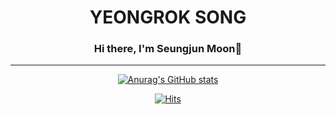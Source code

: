 
<!--
<img src="https://img.shields.io/badge/python-9cf?style=plastic&logo=python&logoColor=3776AB"/> <img src="https://img.shields.io/badge/django-green?style=plastic&logo=django&logoColor=092E20"/>
-->
<div align="center">

# YEONGROK SONG
### Hi there, I'm Seungjun Moon👋

---
[![Anurag's GitHub stats](https://github-readme-stats.vercel.app/api?username=crescentfull&show_icons=true&include_all_commits=true)](https://github.com/anuraghazra/github-readme-stats)



[![Hits](https://hits.seeyoufarm.com/api/count/incr/badge.svg?url=https%3A%2F%2Fgithub.com%2Fcrescentfull&count_bg=%2379C83D&title_bg=%23555555&icon=&icon_color=%23E7E7E7&title=hits&edge_flat=false)](https://hits.seeyoufarm.com)


</div>
